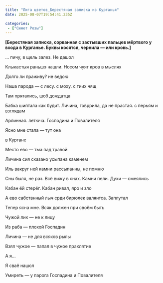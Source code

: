 ```yaml
---
title: "Лига цветов_Берестяная записка из Курганья"
date: 2025-08-07T19:54:41.235Z

categories:
 - ["Сюжет Розы"]
---
```


**\[Берестяная записка, сорванная с застывших пальцев мёртвого у входа в
Курганье. Буквы косятся, чернила — или кровь.\]**

… пичу, в щель залез. Не дашол

Клыкастыя раньшэ нашли. Носом чуят кров в мыслях

Долго ли праживу? не ведою

Наша парода — с лесу. с моху. с тиих чящ

Там прятались, шоб дождатца

Бабка шиптала как будит. Личина, говррила, да не прастая. с перьям и
взглядам

Арлинная. летюча. Господина и Повалителя

Ясно мне стала — тут она

в Кургане

Место ево — тма пад травой

Личина сия сказано усыпана каменем

Иль вакруг ней камни рассыпанны, не помню

Сны быля, не раз. Всё вижу в снах. Камни пели. Духи — смеялись

Кабан ёй стерёг. Кабан ривал, яро и зло

А ево сабствнный лыч срди бирюлек валяитса. Заплутал

Тепер ясна мне. Всяк должен при своём быть

Чужой лик — не к лицу

Из раба — плохой Госпадин

Личина — не для всяков рылы

Взял чужое — папал в чужое праклятие

А я...

Я сваё нашол

Умиреть — у парога Госпадина и Повалителя
